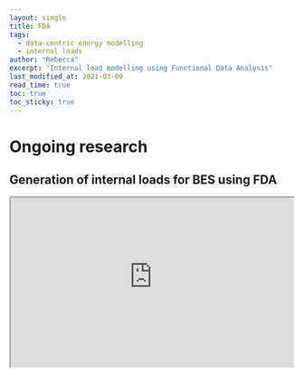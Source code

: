 ```yaml
---
layout: single
title: FDA
tags:
  - data-centric energy modelling
  - internal loads
author: "Rebecca"
excerpt: "Internal load modelling using Functional Data Analysis"
last_modified_at: 2021-03-09
read_time: true
toc: true
toc_sticky: true
---
```


# Ongoing research

 
## Generation of internal loads for BES using FDA
 
 <iframe src="https://rmw61.pythonanywhere.com/" title="FDA design tool" width="500" height="300"> 
  
